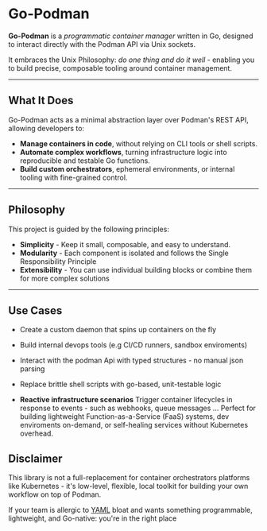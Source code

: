 # Go-Podman

**Go-Podman** is a _programmatic container manager_ written in Go, designed to interact directly with the Podman API via Unix sockets.

It embraces the Unix Philosophy: _do one thing and do it well_ - enabling you to build precise, composable tooling around container management.

---

## What It Does

Go-Podman acts as a minimal abstraction layer over Podman's REST API, allowing developers to:

- **Manage containers in code**, without relying on CLI tools or shell scripts.
- **Automate complex workflows**, turning infrastructure logic into reproducible and testable Go functions.
- **Build custom orchestrators**, ephemeral environments, or internal tooling with fine-grained control.

---

## Philosophy

This project is guided by the following principles:

- **Simplicity** - Keep it small, composable, and easy to understand.
- **Modularity** - Each component is isolated and follows the Single Responsibility Principle
- **Extensibility** - You can use individual building blocks or combine them for more complex solutions

---

## Use Cases

- Create a custom daemon that spins up containers on the fly
- Build internal devops tools (e.g CI/CD runners, sandbox enviroments)
- Interact with the podman Api with typed structures - no manual json parsing
- Replace brittle shell scripts with go-based, unit-testable logic

- **Reactive infrastructure scenarios**
  Trigger container lifecycles in response to events - such as webhooks, queue messages ...
  Perfect for building lightweight Function-as-a-Service (FaaS) systems, dev enviroments on-demand, or self-healing services without Kubernetes overhead.

## Disclaimer

This library is not a full-replacement for container orchestrators platforms like Kubernetes - it's low-level, flexible, local toolkit for building your own workflow on top of Podman.

If your team is allergic to [YAML](https://yaml.org/) bloat and wants something programmable, lightweight, and Go-native: you're in the right place
